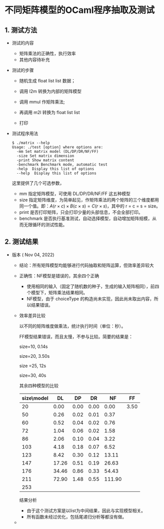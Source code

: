 # 不同矩阵模型的OCaml程序抽取及测试

## 1. 测试方法

* 测试的内容

  * 矩阵乘法的正确性，执行效率
  * 其他内容待补充

* 测试的步骤

  * 随机生成 float list list 数据；

  * 调用 l2m 转换为内部的矩阵模型
  * 调用 mmul 作矩阵乘法;
  * 再调用 m2l 转换为 float list list
  * 打印

* 测试程序用法

  ```
  $ ./matrix --help
  Usage: ./test [option] where options are:
    -mm Set matrix model (DL/DP/DR/NF/FF)
    -size Set matrix dimension
    -print Show matrix content
    -benchmark Benchmark mode, automatic test
    -help  Display this list of options
    --help  Display this list of options
  ```
  
  这里提供了几个可选参数，
  
  * mm 指定矩阵模型，可使用 DL/DP/DR/NF/FF 这五种模型
  * size 指定矩阵维度，为简单起见，作矩阵乘法的两个矩阵的三个维度都用同一个值。即：$A(r\times c) \times B(c\times s) = C (r\times s)$，其中的 r = c = s = size。
  * print 是否打印矩阵，只会打印少量的头部信息，不会全部打印。
  * benchmark 是否执行基准测试，自动选择模型，自动增加矩阵规模，从而无限循环的测试性能。


## 2. 测试结果

* 版本 ( Nov 04, 2022)

  * 结论：所有矩阵模型均能够进行代码抽取和矩阵运算，但效率差异较大

  * 正确性：NF模型是错误的，其余四个正确

    * 使用相同的输入（固定了随机数的种子，生成的输入矩阵相同），前四个模型下，矩阵乘法结果相同。
    * NF模型，由于 choiceType 的构造尚未实现，因此尚未取出内容，所以结果错误。

  * 效率差异比较

    以不同的矩阵维度做乘法，统计执行时间（单位：秒）。

    FF模型结果错误，而且太慢，不参与比较。简要的结果是：

    size=10, 0.14s

    size=20, 3.50s

    size =25, 12s

    size=30, 40s

    其余四种模型的比较

    | size\model | DL    | DP   | DR   | NF     | FF   |
    | ---------- | ----- | ---- | ---- | ------ | ---- |
    | 20         | 0.00  | 0.00 | 0.00 | 0.00   | 3.50 |
    | 50         | 0.26  | 0.02 | 0.01 | 0.37   |      |
    | 60         | 0.52  | 0.04 | 0.02 | 0.76   |      |
    | 72         | 1.04  | 0.06 | 0.02 | 1.58   |      |
    | 86         | 2.06  | 0.10 | 0.04 | 3.22   |      |
    | 103        | 4.18  | 0.18 | 0.07 | 6.52   |      |
    | 123        | 8.42  | 0.30 | 0.12 | 13.11  |      |
    | 147        | 17.26 | 0.51 | 0.19 | 26.63  |      |
    | 176        | 34.46 | 0.86 | 0.33 | 54.43  |      |
    | 211        | 72.90 | 1.48 | 0.55 | 111.90 |      |
    | 253        |       |      |      |        |      |

    结果分析

    * 由于这个测试方案是以list为中间结果，因此与实现模型相关。
    * 所有函数未经过优化，包括尾递归分析等都没有做。

  * 
